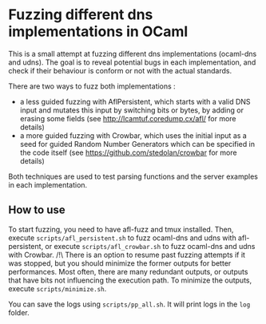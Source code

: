 # Fuzzing different dns implementations in OCaml

This is a small attempt at fuzzing different dns implementations (ocaml-dns and udns). The goal is to reveal potential bugs in each implementation, and check if their behaviour is conform or not with the actual standards.

There are two ways to fuzz both implementations : 
 - a less guided fuzzing with AflPersistent, which starts with a valid DNS input and mutates this input by switching bits or bytes, by adding or erasing some fields (see http://lcamtuf.coredump.cx/afl/ for more details)
 - a more guided fuzzing with Crowbar, which uses the initial input as a seed for guided Random Number Generators which can be specified in the code itself (see https://github.com/stedolan/crowbar for more details)

Both techniques are used to test parsing functions and the server examples in each implementation.

## How to use

To start fuzzing, you need to have afl-fuzz and tmux installed. Then, execute ```scripts/afl_persistent.sh``` to fuzz ocaml-dns and udns with afl-persistent, or execute ```scripts/afl_crowbar.sh``` to fuzz ocaml-dns and udns with Crowbar.
/!\ There is an option to resume past fuzzing attempts if it was stopped, but you should minimize the former outputs for better performances. Most often, there are many redundant outputs, or outputs that have bits not influencing the execution path. To minimize the outputs, execute ```scripts/minimize.sh```.

You can save the logs using ```scripts/pp_all.sh```. It will print logs in the ```log``` folder.
